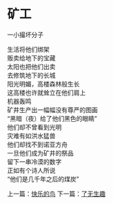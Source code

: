 # 矿工
一小撮坏分子

生活将他们绑架\
贩卖给地下的宝藏\
太阳也把他们出卖\
去修筑地下的长城\
阳光明媚，高楼森林般生长\
这高楼也许就耸立在他们肩上\
机器轰鸣\
矿井生产出一幅幅没有尊严的图画\
“黑暗（夜）给了他们黑色的眼睛”\
他们却不曾看到光明\
灾难有如洪水猛兽\
他们却找不到诺亚方舟\
一旦他们成为矿井的祭品\
留下一串冷漠的数字\
正如有个诗人所说\
“他们是几千年之后的煤炭”


上一篇：[快乐的鸟](ed2e376246f84ec0bfba504a9405d907.md)  下一篇：[了无生趣](fdfa001cd7904c10ac7e2d2bcc5dd57b.md)
